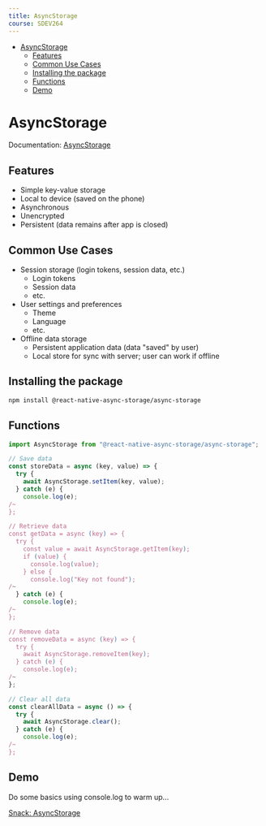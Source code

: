 ```yaml
---
title: AsyncStorage
course: SDEV264
---
```


- [AsyncStorage](#asyncstorage)
  - [Features](#features)
  - [Common Use Cases](#common-use-cases)
  - [Installing the package](#installing-the-package)
  - [Functions](#functions)
  - [Demo](#demo)

# AsyncStorage

Documentation: [AsyncStorage](https://reactnative.dev/docs/asyncstorage)

## Features

- Simple key-value storage
- Local to device (saved on the phone)
- Asynchronous
- Unencrypted
- Persistent (data remains after app is closed)

## Common Use Cases

- Session storage (login tokens, session data, etc.)
  - Login tokens
  - Session data
  - etc.
- User settings and preferences
  - Theme
  - Language
  - etc.
- Offline data storage
  - Persistent application data (data "saved" by user)
  - Local store for sync with server; user can work if offline

## Installing the package

```bash
npm install @react-native-async-storage/async-storage
```

## Functions

```jsx
import AsyncStorage from "@react-native-async-storage/async-storage";

// Save data
const storeData = async (key, value) => {
  try {
    await AsyncStorage.setItem(key, value);
  } catch (e) {
    console.log(e);
/~
};

// Retrieve data
const getData = async (key) => {
  try {
    const value = await AsyncStorage.getItem(key);
    if (value) {
      console.log(value);
    } else {
      console.log("Key not found");
/~
  } catch (e) {
    console.log(e);
/~
};

// Remove data
const removeData = async (key) => {
  try {
    await AsyncStorage.removeItem(key);
  } catch (e) {
    console.log(e);
/~
};

// Clear all data
const clearAllData = async () => {
  try {
    await AsyncStorage.clear();
  } catch (e) {
    console.log(e);
/~
};
```

## Demo

Do some basics using console.log to warm up...

[Snack: AsyncStorage](https://snack.expo.dev/@mpjovanovich/asyncstorage)
